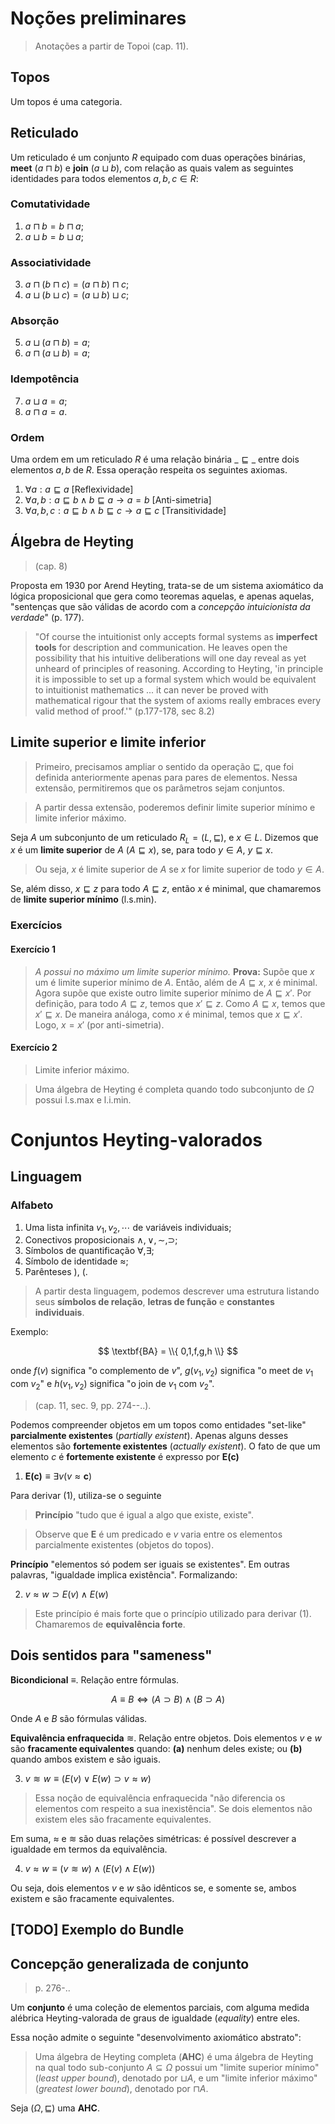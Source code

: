 # Noções preliminares

> Anotações a partir de Topoi (cap. 11).

## Topos

Um topos é uma categoria.

## Reticulado

Um reticulado é um conjunto $R$ equipado com duas operações binárias, **meet** $(a \sqcap b)$ e **join** $(a \sqcup b)$, com relação as quais valem as seguintes identidades para todos elementos $a,b,c \in R$:

### Comutatividade
1. $a \sqcap b = b \sqcap a$;
2. $a \sqcup b = b \sqcup a$;
   
### Associatividade
3. $a \sqcap (b \sqcap c) = (a \sqcap b) \sqcap c$;
4. $a \sqcup (b \sqcup c) = (a \sqcup b) \sqcup c$;

### Absorção
5. $a \sqcup (a \sqcap b) = a$;
6. $a \sqcap (a \sqcup b) = a$;

### Idempotência
7. $a \sqcup a = a$;
8. $a \sqcap a = a$.

### Ordem

Uma ordem em um reticulado $R$ é uma relação binária $\_ \sqsubseteq \_$ entre dois elementos $a, b$ de $R$. Essa operação respeita os seguintes axiomas.

1. $\forall a : a \sqsubseteq a$ [Reflexividade] 
2. $\forall a, b : a \sqsubseteq b \land b \sqsubseteq a \rightarrow a = b$ [Anti-simetria]
3. $\forall a, b, c : a \sqsubseteq b \land b \sqsubseteq c \rightarrow a \sqsubseteq c$ [Transitividade]

## Álgebra de Heyting

> (cap. 8)

Proposta em $1930$ por Arend Heyting, trata-se de um sistema axiomático da lógica proposicional que gera como teoremas aquelas, e apenas aquelas, "sentenças que são válidas de acordo com a *concepção intuicionista da verdade*" (p. $177$). 

> "Of course the intuitionist only accepts formal systems as **imperfect tools** for description and communication. He leaves open the possibility that his intuitive deliberations will one day reveal as yet unheard of principles of reasoning. According to Heyting, 'in principle it is impossible to set up a formal system which would be equivalent to intuitionist mathematics ... it can never be proved with mathematical rigour that the system of axioms really embraces every valid method of proof.'" (p.$177$-$178$, sec $8.2$)

## Limite superior e limite inferior

> Primeiro, precisamos ampliar o sentido da operação $\sqsubseteq$, que foi definida anteriormente apenas para pares de elementos. Nessa extensão, permitiremos que os parâmetros sejam conjuntos.

> A partir dessa extensão, poderemos definir limite superior mínimo e limite inferior máximo.

Seja $A$ um subconjunto de um reticulado $R_L = (L, \sqsubseteq)$, e $x \in L$. Dizemos que $x$ é um **limite superior** de $A$ ($A \sqsubseteq x$), se, para todo $y \in A$, $y \sqsubseteq x$.

> Ou seja, $x$ é limite superior de $A$ se $x$ for limite superior de todo $y \in A$.

Se, além disso, $x \sqsubseteq z$ para todo $A \sqsubseteq z$, então $x$ é minimal, que chamaremos de **limite superior mínimo** (l.s.min).

### Exercícios
#### Exercício 1
> *$A$ possui no máximo um limite superior mínimo.* **Prova:** Supõe que $x$ um é limite superior mínimo de $A$. Então, além de $A \sqsubseteq x$, $x$ é minimal. Agora supõe que existe outro limite superior mínimo de $A \sqsubseteq x'$. Por definição, para todo $A \sqsubseteq z$, temos que $x' \sqsubseteq z$. Como $A \sqsubseteq x$, temos que $x' \sqsubseteq x$. De maneira análoga, como $x$ é minimal, temos que $x \sqsubseteq x'$. Logo, $x = x'$ (por anti-simetria).

#### Exercício 2

> Limite inferior máximo. 


> Uma álgebra de Heyting é completa quando todo subconjunto de $\Omega$ possui l.s.max e l.i.min.

# Conjuntos Heyting-valorados

## Linguagem

### Alfabeto

1. Uma lista infinita $v_1,v_2, \cdots$ de variáveis individuais;
2. Conectivos proposicionais $\land, \lor, \sim, \supset$;
3. Símbolos de quantificação $\forall, \exists$;
4. Símbolo de identidade $\approx$;
5. Parênteses ), (.

> A partir desta linguagem, podemos descrever uma estrutura listando seus **símbolos de relação**, **letras de função** e **constantes individuais**.

Exemplo: 

$$
 \textbf{BA} = \\{ 0,1,f,g,h \\}
$$

onde $f(v)$ significa "o complemento de $v$", $g(v_1,v_2)$ significa "o meet de $v_1$ com $v_2$" e $h(v_1,v_2)$ significa "o join de $v_1$ com $v_2$".

> (cap. 11, sec. 9, pp. 274--..).

Podemos compreender objetos em um topos como entidades "set-like"  **parcialmente existentes** (*partially existent*). Apenas alguns desses elementos são **fortemente existentes** (*actually existent*). O fato de que um elemento $c$ é **fortemente existente** é expresso por $\textbf{E(c)}$

1. $\textbf{E(c)} \equiv \exists v (v\approx \textbf{c})$

Para derivar (1), utiliza-se o seguinte

> **Princípio** "tudo que é igual a algo que existe, existe".

> Observe que $\textbf{E}$ é um predicado e $v$ varia entre os elementos parcialmente existentes (objetos do topos).

**Princípio** "elementos só podem ser iguais se existentes". Em outras palavras, "igualdade implica existência". Formalizando:

2. $v \approx w \supset E(v) \land E(w)$

> Este princípio é mais forte que o princípio utilizado para derivar (1). Chamaremos de **equivalência forte**.

## Dois sentidos para "sameness"


**Bicondicional** $\equiv$. Relação entre fórmulas.

$$
    A \equiv B  \Leftrightarrow (A \supset B) \land (B \supset A)
$$

Onde $A$ e $B$ são fórmulas válidas.


**Equivalência enfraquecida** ≋. Relação entre objetos. Dois elementos $v$ e $w$ são **fracamente equivalentes** quando: **(a)** nenhum deles existe; ou **(b)** quando ambos existem e são iguais.

3. $v ≋ w \equiv (E(v) \lor E(w) \supset v \approx w)$

> Essa noção de equivalência enfraquecida "não diferencia os elementos com respeito a sua inexistência". Se dois elementos não existem eles são fracamente equivalentes.

Em suma, $\approx$ e ≋ são duas relações simétricas: é possível descrever a igualdade em termos da equivalência.

4. $v \approx w \equiv (v ≋ w) \land (E(v) \land E(w))$

Ou seja, dois elementos $v$ e $w$ são idênticos se, e somente se, ambos existem e são fracamente equivalentes.

## [TODO] Exemplo do Bundle

## Concepção generalizada de conjunto

> p. 276-..

Um **conjunto** é uma coleção de elementos parciais, com alguma medida alébrica Heyting-valorada de graus de igualdade (*equality*) entre eles.

Essa noção admite o seguinte "desenvolvimento axiomático abstrato":

> Uma álgebra de Heyting completa (**AHC**) é uma álgebra de Heyting na qual todo sub-conjunto $A \subseteq \Omega$ possui um "limite superior mínimo" (*least upper bound*), denotado por $\sqcup A$, e um "limite inferior máximo" (*greatest lower bound*), denotado por $\sqcap A$.

Seja $(\Omega, \sqsubseteq)$ uma **AHC**.